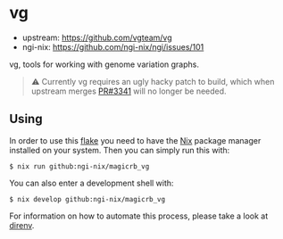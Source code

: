 # vg

- upstream: https://github.com/vgteam/vg 
- ngi-nix: https://github.com/ngi-nix/ngi/issues/101

vg, tools for working with genome variation graphs.

> :warning: Currently vg requires an ugly hacky patch to build, which when upstream merges [PR#3341](https://github.com/vgteam/vg/pull/3341) will no longer be needed.

## Using

In order to use this [flake](https://nixos.wiki/wiki/Flakes) you need to have the
[Nix](https://nixos.org/) package manager installed on your system. Then you can simply run this
with:

```
$ nix run github:ngi-nix/magicrb_vg
```

You can also enter a development shell with:

```
$ nix develop github:ngi-nix/magicrb_vg
```

For information on how to automate this process, please take a look at [direnv](https://direnv.net/).

